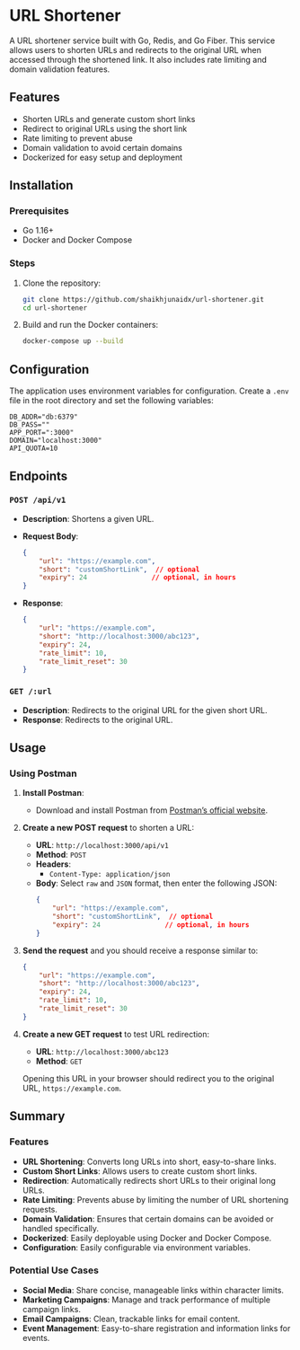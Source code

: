# URL Shortener

A URL shortener service built with Go, Redis, and Go Fiber. This service allows users to shorten URLs and redirects to the original URL when accessed through the shortened link. It also includes rate limiting and domain validation features.

## Features

- Shorten URLs and generate custom short links
- Redirect to original URLs using the short link
- Rate limiting to prevent abuse
- Domain validation to avoid certain domains
- Dockerized for easy setup and deployment

## Installation

### Prerequisites

- Go 1.16+
- Docker and Docker Compose

### Steps

1. Clone the repository:

    ```sh
    git clone https://github.com/shaikhjunaidx/url-shortener.git
    cd url-shortener
    ```

2. Build and run the Docker containers:

    ```sh
    docker-compose up --build
    ```

## Configuration

The application uses environment variables for configuration. Create a `.env` file in the root directory and set the following variables:

```env
DB_ADDR="db:6379"
DB_PASS=""
APP_PORT=":3000"
DOMAIN="localhost:3000"
API_QUOTA=10
```

## Endpoints

### `POST /api/v1`

- **Description**: Shortens a given URL.

- **Request Body**:

    ```json
    {
        "url": "https://example.com",
        "short": "customShortLink",  // optional
        "expiry": 24                // optional, in hours
    }
    ```

- **Response**:

    ```json
    {
        "url": "https://example.com",
        "short": "http://localhost:3000/abc123",
        "expiry": 24,
        "rate_limit": 10,
        "rate_limit_reset": 30
    }
    ```

### `GET /:url`

- **Description**: Redirects to the original URL for the given short URL.
- **Response**: Redirects to the original URL.


## Usage

### Using Postman

1. **Install Postman**:
   - Download and install Postman from [Postman’s official website](https://www.postman.com/downloads/).

2. **Create a new POST request** to shorten a URL:
   - **URL**: `http://localhost:3000/api/v1`
   - **Method**: `POST`
   - **Headers**: 
     - `Content-Type: application/json`
   - **Body**: Select `raw` and `JSON` format, then enter the following JSON:
     ```json
     {
         "url": "https://example.com",
         "short": "customShortLink",  // optional
         "expiry": 24                // optional, in hours
     }
     ```

3. **Send the request** and you should receive a response similar to:
    ```json
    {
        "url": "https://example.com",
        "short": "http://localhost:3000/abc123",
        "expiry": 24,
        "rate_limit": 10,
        "rate_limit_reset": 30
    }
    ```

4. **Create a new GET request** to test URL redirection:
   - **URL**: `http://localhost:3000/abc123`
   - **Method**: `GET`

   Opening this URL in your browser should redirect you to the original URL, `https://example.com`.


## Summary

### Features

- **URL Shortening**: Converts long URLs into short, easy-to-share links.
- **Custom Short Links**: Allows users to create custom short links.
- **Redirection**: Automatically redirects short URLs to their original long URLs.
- **Rate Limiting**: Prevents abuse by limiting the number of URL shortening requests.
- **Domain Validation**: Ensures that certain domains can be avoided or handled specifically.
- **Dockerized**: Easily deployable using Docker and Docker Compose.
- **Configuration**: Easily configurable via environment variables.


### Potential Use Cases

- **Social Media**: Share concise, manageable links within character limits.
- **Marketing Campaigns**: Manage and track performance of multiple campaign links.
- **Email Campaigns**: Clean, trackable links for email content.
- **Event Management**: Easy-to-share registration and information links for events.

